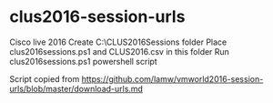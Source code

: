 # clus2016-session-urls
Cisco live 2016
Create C:\CLUS2016Sessions folder
Place clus2016sessions.ps1 and CLUS2016.csv in this folder
Run clus2016sessions.ps1 powershell script

Script copied from https://github.com/lamw/vmworld2016-session-urls/blob/master/download-urls.md

